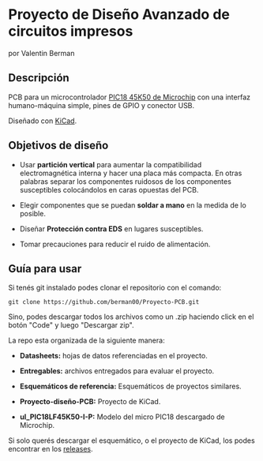 # Proyecto de Diseño Avanzado de circuitos impresos

por Valentin Berman

## Descripción

PCB para un microcontrolador [PIC18 45K50 de Microchip](https://www.microchip.com/en-us/product/PIC18F45K50) con una interfaz humano-máquina simple, pines de GPIO y conector USB.

Diseñado con [KiCad](https://www.kicad.org/).

## Objetivos de diseño

- Usar **partición vertical** para aumentar la compatibilidad electromagnética interna y hacer una placa más compacta. En otras palabras separar los componentes ruidosos de los componentes susceptibles colocándolos en caras opuestas del PCB.

- Elegir componentes que se puedan **soldar a mano** en la medida de lo posible.

- Diseñar **Protección contra EDS** en lugares susceptibles.

- Tomar precauciones para reducir el ruido de alimentación.

## Guía para usar

Si tenés git instalado podes clonar el repositorio con el comando:

```shell
git clone https://github.com/berman00/Proyecto-PCB.git
```

Sino, podes descargar todos los archivos como un .zip haciendo click en el botón "Code" y luego "Descargar zip".

La repo esta organizada de la siguiente manera:

- **Datasheets:** hojas de datos referenciadas en el proyecto.

- **Entregables:** archivos entregados para evaluar el proyecto.

- **Esquemáticos de referencia:** Esquemáticos de proyectos similares.

- **Proyecto-diseño-PCB:** Proyecto de KiCad.

- **ul_PIC18LF45K50-I-P:** Modelo del micro PIC18 descargado de Microchip.


Si solo querés descargar el esquemático, o el proyecto de KiCad, los podes encontrar en los [releases](https://github.com/berman00/Proyecto-PCB/releases).